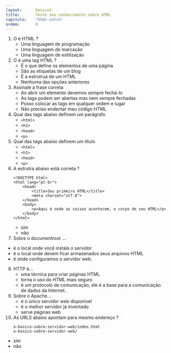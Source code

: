 ```yaml
---
layout:      basico3
title:       Teste seu conhecimento sobre HTML
capitulo:    "html-intro"
ordem:       9
---
```



1. O é HTML ?
   - Uma linguagem de programação
   - Uma linguagem de marcação
   - Uma linguagem de estilização
2. O é uma tag HTML ?
   - É o que define os elementos de uma página
   - São as etiquetas de um blog
   - É a estrutrua de um HTML
   - Nenhuma das opções anteriores
3. Assinale a frase correta
   - Ao abrir um elemento devemos sempre fechá-lo
   - As tags podem ser abertas mas nem sempre fechadas
   - Posso colocar as tags em qualquer ordem e lugar
   - Não preciso endentar meu código HTML
4. Qual das tags abaixo definem um parágrafo
   - `<html>`
   - `<h1>`
   - `<head>`
   - `<p>`
5. Qual das tags abaixo definem um título
   - `<html>`
   - `<h1>`
   - `<head>`
   - `<p>`
6. A estrutra abaixo está correta ?
    ```
    <!DOCTYPE html>
    <html lang="pt-br">
        <head>
            <title>Seu primeiro HTML</title>
            <meta charset="utf-8">
        </head>
        <body>
            <p>Aqui é onde as coisas acontecem, o corpo de seu HTML</p>
        </body>
    </html>
    ```
   - sim
   - não
7. Sobre o documentroot ...
  - é o local onde você instala o servidor
  - é o local onde devem ficar armazenados seus arquivos HTML
  - é onde configuramos o servidor web.
8. HTTP é...
   - uma técnica para criar páginas HTML
   - torna o uso do HTML mais seguro
   - é um protocolo de comunicação, ele é a base para a comunicação de dados da Internet.
9. Sobre o Apache...
   - é o único servidor web disponível
   - é o melhor servidor já inventado
   - serve páginas web
10. As URLS abaixo apontam para mesmo endereço ?
    ```
    o-basico-sobre-servidor-web/index.html
    o-basico-sobre-servidor-web/
    ```
   - sim
   - não


